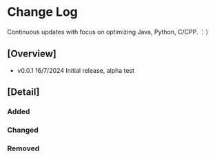 # Change Log
<!-- All notable changes to the "macatii" extension will be documented in this file.

Check [Keep a Changelog](http://keepachangelog.com/) for recommendations on how to structure this file. -->
Continuous updates with focus on optimizing Java, Python, C/CPP. ：）  

## [Overview]
- v0.0.1 16/7/2024 Initial release, alpha test

## [Detail]
### Added

### Changed

### Removed
